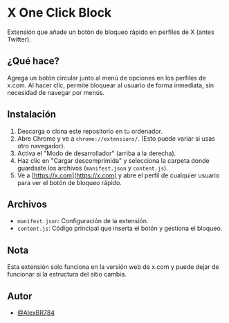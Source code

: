 # X One Click Block

Extensión que añade un botón de bloqueo rápido en perfiles de X (antes Twitter).

## ¿Qué hace?

Agrega un botón circular junto al menú de opciones en los perfiles de x.com. Al hacer clic, permite bloquear al usuario de forma inmediata, sin necesidad de navegar por menús.

## Instalación

1. Descarga o clona este repositorio en tu ordenador.
2. Abre Chrome y ve a `chrome://extensions/`. (Esto puede variar si usas otro navegador).
3. Activa el "Modo de desarrollador" (arriba a la derecha).
4. Haz clic en "Cargar descomprimida" y selecciona la carpeta donde guardaste los archivos (`manifest.json` y `content.js`).
5. Ve a [https://x.com](https://x.com) y abre el perfil de cualquier usuario para ver el botón de bloqueo rápido.

## Archivos

- `manifest.json`: Configuración de la extensión.
- `content.js`: Código principal que inserta el botón y gestiona el bloqueo.

## Nota

Esta extensión solo funciona en la versión web de x.com y puede dejar de funcionar si la estructura del sitio cambia.

## Autor

- [@AlexBR784](https://www.github.com/AlexBR784)

